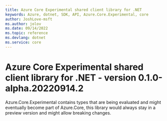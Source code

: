 ```yaml
---
title: Azure Core Experimental shared client library for .NET
keywords: Azure, dotnet, SDK, API, Azure.Core.Experimental, core
author: JoshLove-msft
ms.author: jolov
ms.date: 09/14/2022
ms.topic: reference
ms.devlang: dotnet
ms.service: core
---
```

# Azure Core Experimental shared client library for .NET - version 0.1.0-alpha.20220914.2 


Azure.Core.Experimental contains types that are being evaluated and might eventually become part of Azure.Core, this library would always stay in a preview version and might allow breaking changes.

